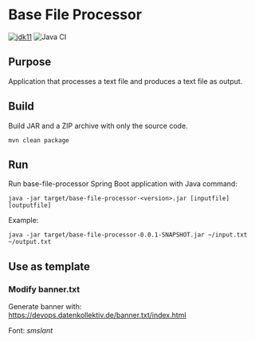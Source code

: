 # Base File Processor

[![jdk11](https://img.shields.io/badge/java-11-blue.svg)](http://jdk.java.net/11)
![Java CI](https://github.com/matteodri/base-file-processor/workflows/Java%20CI/badge.svg)

## Purpose
Application that processes a text file and produces a text file as output.

## Build
Build JAR and a ZIP archive with only the source code.

`mvn clean package`

## Run
Run base-file-processor Spring Boot application with Java command:

`java -jar target/base-file-processor-<version>.jar [inputfile] [outputfile] `

Example:

`java -jar target/base-file-processor-0.0.1-SNAPSHOT.jar ~/input.txt ~/output.txt `

## Use as template
### Modify banner.txt
Generate banner with: https://devops.datenkollektiv.de/banner.txt/index.html

Font: _smslant_